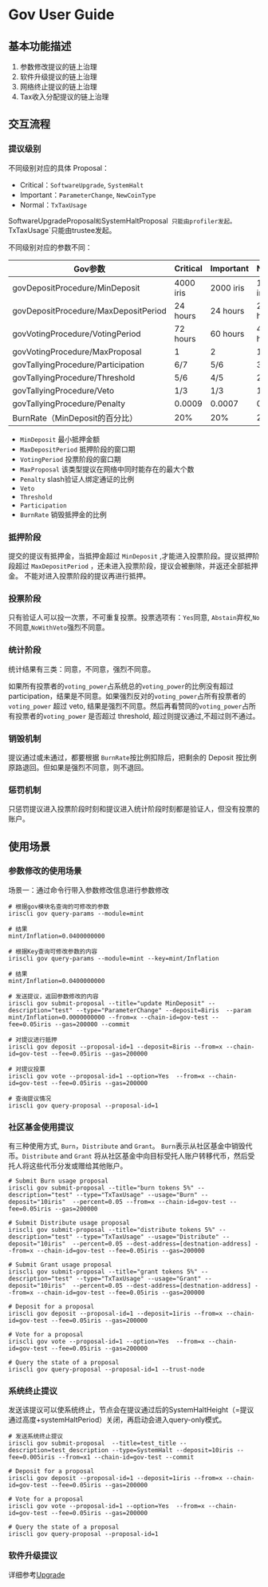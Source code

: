 # Gov User Guide

## 基本功能描述

1. 参数修改提议的链上治理
2. 软件升级提议的链上治理
3. 网络终止提议的链上治理
4. Tax收入分配提议的链上治理

## 交互流程

### 提议级别

不同级别对应的具体 Proposal：
- Critical：`SoftwareUpgrade`, `SystemHalt`
- Important：`ParameterChange`, `NewCoinType`
- Normal：`TxTaxUsage`

SoftwareUpgradeProposal` 和 `SystemHaltProposal` 只能由profiler发起。`TxTaxUsage`只能由trustee发起。

不同级别对应的参数不同：

| Gov参数 | Critical | Important | Normal |
| ------ | ------ | ------ | ------ 
| govDepositProcedure/MinDeposit | 4000 iris | 2000 iris | 1000 iris |
| govDepositProcedure/MaxDepositPeriod | 24 hours | 24 hours | 24 hours |
| govVotingProcedure/VotingPeriod | 72 hours | 60 hours | 48 hours |
| govVotingProcedure/MaxProposal | 1 | 2 | 1 |
| govTallyingProcedure/Participation | 6/7 | 5/6 | 3/4 |
| govTallyingProcedure/Threshold | 5/6 | 4/5 | 2/3 |
| govTallyingProcedure/Veto | 1/3 | 1/3 | 1/3 |
| govTallyingProcedure/Penalty | 0.0009 | 0.0007 | 0.0005 |
| BurnRate（MinDeposit的百分比） | 20% | 20% | 20% | 


* `MinDeposit`  最小抵押金额
* `MaxDepositPeriod` 抵押阶段的窗口期
* `VotingPeriod` 投票阶段的窗口期
* `MaxProposal` 该类型提议在网络中同时能存在的最大个数
* `Penalty`  slash验证人绑定通证的比例
* `Veto` 
* `Threshold` 
* `Participation` 
* `BurnRate` 销毁抵押金的比例

### 抵押阶段
提交的提议有抵押金，当抵押金超过 `MinDeposit` ,才能进入投票阶段。提议抵押阶段超过 `MaxDepositPeriod` ，还未进入投票阶段，提议会被删除，并返还全部抵押金。 
不能对进入投票阶段的提议再进行抵押。

### 投票阶段
只有验证人可以投一次票，不可重复投票。投票选项有：`Yes`同意, `Abstain`弃权,`No`不同意,`NoWithVeto`强烈不同意。

### 统计阶段

统计结果有三类：同意，不同意，强烈不同意。

如果所有投票者的`voting_power`占系统总的`voting_power`的比例没有超过participation，结果是不同意。如果强烈反对的`voting_power`占所有投票者的`voting_power` 超过 veto, 结果是强烈不同意。然后再看赞同的`voting_power`占所有投票者的`voting_power` 是否超过 threshold, 超过则提议通过,不超过则不通过。

### 销毁机制

提议通过或未通过，都要根据 `BurnRate`按比例扣除后，把剩余的 Deposit 按比例原路退回。但如果是强烈不同意，则不退回。

### 惩罚机制

只惩罚提议进入投票阶段时刻和提议进入统计阶段时刻都是验证人，但没有投票的账户。

## 使用场景

### 参数修改的使用场景

场景一：通过命令行带入参数修改信息进行参数修改

```
# 根据gov模块名查询的可修改的参数
iriscli gov query-params --module=mint

# 结果
mint/Inflation=0.0400000000

# 根据Key查询可修改参数的内容
iriscli gov query-params --module=mint --key=mint/Inflation                           

# 结果
mint/Inflation=0.0400000000

# 发送提议，返回参数修改的内容
iriscli gov submit-proposal --title="update MinDeposit" --description="test" --type="ParameterChange" --deposit=8iris  --param mint/Inflation=0.0000000000 --from=x --chain-id=gov-test --fee=0.05iris --gas=200000 --commit

# 对提议进行抵押
iriscli gov deposit --proposal-id=1 --deposit=8iris --from=x --chain-id=gov-test --fee=0.05iris --gas=200000

# 对提议投票
iriscli gov vote --proposal-id=1 --option=Yes  --from=x --chain-id=gov-test --fee=0.05iris --gas=200000

# 查询提议情况
iriscli gov query-proposal --proposal-id=1 

```
### 社区基金使用提议
有三种使用方式, `Burn`，`Distribute` and `Grant`。 `Burn`表示从社区基金中销毁代币。`Distribute` and `Grant` 将从社区基金中向目标受托人账户转移代币，然后受托人将这些代币分发或赠给其他账户。
```shell
# Submit Burn usage proposal
iriscli gov submit-proposal --title="burn tokens 5%" --description="test" --type="TxTaxUsage" --usage="Burn" --deposit="10iris"  --percent=0.05 --from=x --chain-id=gov-test --fee=0.05iris --gas=200000

# Submit Distribute usage proposal
iriscli gov submit-proposal --title="distribute tokens 5%" --description="test" --type="TxTaxUsage" --usage="Distribute" --deposit="10iris"  --percent=0.05 --dest-address=[destnation-address] --from=x --chain-id=gov-test --fee=0.05iris --gas=200000

# Submit Grant usage proposal
iriscli gov submit-proposal --title="grant tokens 5%" --description="test" --type="TxTaxUsage" --usage="Grant" --deposit="10iris"  --percent=0.05 --dest-address=[destnation-address] --from=x --chain-id=gov-test --fee=0.05iris --gas=200000

# Deposit for a proposal
iriscli gov deposit --proposal-id=1 --deposit=1iris --from=x --chain-id=gov-test --fee=0.05iris --gas=200000

# Vote for a proposal
iriscli gov vote --proposal-id=1 --option=Yes  --from=x --chain-id=gov-test --fee=0.05iris --gas=200000

# Query the state of a proposal
iriscli gov query-proposal --proposal-id=1 --trust-node
```

### 系统终止提议

发送该提议可以使系统终止，节点会在提议通过后的SystemHaltHeight（=提议通过高度+systemHaltPeriod）关闭，再启动会进入query-only模式。

```
# 发送系统终止提议
iriscli gov submit-proposal  --title=test_title --description=test_description --type=SystemHalt --deposit=10iris --fee=0.005iris --from=x1 --chain-id=gov-test --commit

# Deposit for a proposal
iriscli gov deposit --proposal-id=1 --deposit=1iris --from=x --chain-id=gov-test --fee=0.05iris --gas=200000

# Vote for a proposal
iriscli gov vote --proposal-id=1 --option=Yes  --from=x --chain-id=gov-test --fee=0.05iris --gas=200000

# Query the state of a proposal
iriscli gov query-proposal --proposal-id=1 
```
### 软件升级提议

详细参考[Upgrade](upgrade.md)


